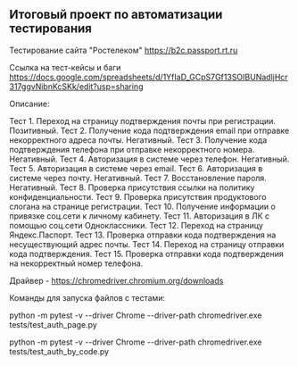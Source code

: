 ## **Итоговый проект по автоматизации тестирования**

Тестирование сайта "Ростелеком" https://b2c.passport.rt.ru

Ссылка на тест-кейсы и баги https://docs.google.com/spreadsheets/d/1YfIaD_GCpS7Gf13SOIBUNadljHcr317ggvNibnKcSKk/edit?usp=sharing

Описание:

Тест 1. Переход на страницу подтверждения почты при регистрации. Позитивный.
Тест 2. Получение кода подтверждения email при отправке некорректного адреса почты. Негативный.
Тест 3. Получение кода подтверждения телефона при отправке некорректного номера. Негативный.
Тест 4. Авторизация в системе через телефон. Негативный.
Тест 5. Авторизация в системе через email.
Тест 6. Авторизация в системе через почту. Негативный.
Тест 7. Восстановление пароля. Негативный.
Тест 8. Проверка присутствия ссылки на политику конфиденциальности.
Тест 9. Проверка присутствия продуктового слогана на странице регистрации.
Тест 10. Получение информации о привязке соц.сети к личному кабинету.
Тест 11. Авторизация в ЛК с помощью соц.сети Одноклассники.
Тест 12. Переход на страницу Яндекс.Паспорт.
Тест 13. Проверка отправки кода подтверждения на несуществующий адрес почты.
Тест 14. Переход на страницу отправки кода подтверждения.
Тест 15. Проверка отправки кода подтверждения на некорректный номер телефона.

Драйвер - https://chromedriver.chromium.org/downloads 

Команды для запуска файлов с тестами:

python -m pytest -v --driver Chrome --driver-path chromedriver.exe tests/test_auth_page.py

python -m pytest -v --driver Chrome --driver-path chromedriver.exe tests/test_auth_by_code.py